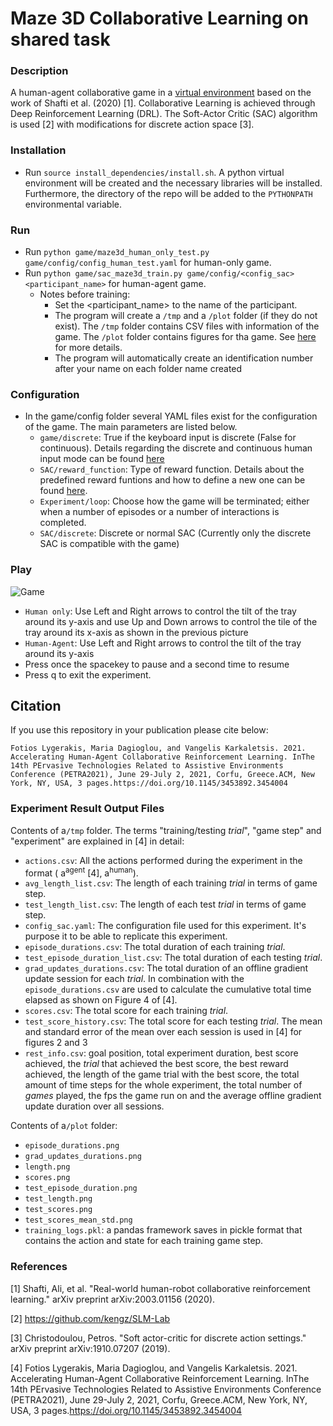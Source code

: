 # Maze 3D Collaborative Learning on shared task

### Description
A human-agent collaborative game in a [virtual environment](https://github.com/ThanasisTs/maze_RL/tree/main/maze3D) based on the work of Shafti et al. (2020) [1]. Collaborative Learning is achieved through Deep Reinforcement Learning (DRL). The Soft-Actor Critic (SAC) algorithm is used [2] with modifications for discrete action space [3].

### Installation
* Run `source install_dependencies/install.sh`. A python virtual environment will be created and the necessary libraries will be installed. Furthermore, the directory of the repo will be added to the `PYTHONPATH` environmental variable.

### Run
* Run `python game/maze3d_human_only_test.py game/config/config_human_test.yaml` for human-only game.
* Run `python game/sac_maze3d_train.py game/config/<config_sac> <participant_name>` for human-agent game.
  * Notes before training: 
     * Set the <participant_name> to the name of the participant.
     * The program will create a `/tmp` and a `/plot` folder (if they do not exist). The `/tmp` folder contains CSV files with information of the game. The `/plot` folder contains figures for tha game. See [here](#Experiment-Result-Output-Files) for more details.
     * The program will automatically create an identification number after your name on each folder name created
  

### Configuration
* In the game/config folder several YAML files exist for the configuration of the game. The main parameters are listed below.
    * `game/discrete`: True if the keyboard input is discrete (False for continuous). Details regarding the discrete and continuous human input mode can be found [here](https://github.com/ThanasisTs/maze_RL/tree/main/game)
    * `SAC/reward_function`: Type of reward function. Details about the predefined reward funtions and how to define a new one can be found [here](https://github.com/ThanasisTs/maze_RL/tree/main/game).
    * `Experiment/loop`: Choose how the game will be terminated; either when a number of episodes or a number of interactions is completed.
    * `SAC/discrete`: Discrete or normal SAC (Currently only the discrete SAC is compatible with the game)
  
### Play
![Game](https://github.com/ligerfotis/maze_RL_v2/blob/master/pictures/maze_tilt.png)

* `Human only`: Use Left and Right arrows to control the tilt of the tray around its y-axis and use Up and Down arrows to control the tile of the tray around its x-axis as shown in the previous picture
* `Human-Agent`: Use Left and Right arrows to control the tilt of the tray around its y-axis
* Press once the spacekey to pause and a second time to resume
* Press q to exit the experiment.

## Citation

If you use this repository in your publication please cite below:
```
Fotios Lygerakis, Maria Dagioglou, and Vangelis Karkaletsis. 2021. Accelerating Human-Agent Collaborative Reinforcement Learning. InThe 14th PErvasive Technologies Related to Assistive Environments Conference (PETRA2021), June 29-July 2, 2021, Corfu, Greece.ACM, New York, NY, USA, 3 pages.https://doi.org/10.1145/3453892.3454004
```
### Experiment Result Output Files
Contents of a`/tmp` folder. The terms "training/testing _trial_", "game step" and "experiment" are explained in [4] in detail:
  * `actions.csv`: All the actions performed during the experiment in the format ( a<sup>agent</sup> [4], a<sup>human</sup>).
  * `avg_length_list.csv`: The length of each training _trial_ in terms of game step.
  * `test_length_list.csv`: The length of each test _trial_ in terms of game step.
  * `config_sac.yaml`: The configuration file used for this experiment. It's purpose it to be able to replicate this experiment.
  * `episode_durations.csv`: The total duration of each training _trial_.
  * `test_episode_duration_list.csv`: The total duration of each testing _trial_.
  * `grad_updates_durations.csv`: The total duration of an offline gradient update session for each _trial_. In combination with the `episode_durations.csv` are used to calculate the cumulative total time elapsed as shown on Figure 4 of [4]. 
  * `scores.csv`: The total score for each training _trial_.
  * `test_score_history.csv`: The total score for each testing _trial_. The mean and standard error of the mean over each session is used in [4] for figures 2 and 3
  * `rest_info.csv`: goal position, total experiment duration, best score achieved, the _trial_ that achieved the best score, the best reward achieved, the length of the game trial with the best score, the total amount of time steps for the whole experiment, the total number of _games_ played, the fps the game run on and the average offline gradient update duration over all sessions.

Contents of a`/plot` folder:
  * `episode_durations.png`
  * `grad_updates_durations.png`
  * `length.png`
  * `scores.png`
  * `test_episode_duration.png`
  * `test_length.png`
  * `test_scores.png`
  * `test_scores_mean_std.png`
  * `training_logs.pkl`: a pandas framework saves in pickle format that contains the action and state for each training game step.

### References
[1] Shafti, Ali, et al. "Real-world human-robot collaborative reinforcement learning." arXiv preprint arXiv:2003.01156 (2020).

[2] https://github.com/kengz/SLM-Lab

[3] Christodoulou, Petros. "Soft actor-critic for discrete action settings." arXiv preprint arXiv:1910.07207 (2019).

[4] Fotios Lygerakis, Maria Dagioglou, and Vangelis Karkaletsis. 2021. Accelerating Human-Agent Collaborative Reinforcement Learning. InThe 14th PErvasive Technologies Related to Assistive Environments Conference (PETRA2021), June 29-July 2, 2021, Corfu, Greece.ACM, New York, NY, USA, 3 pages.https://doi.org/10.1145/3453892.3454004